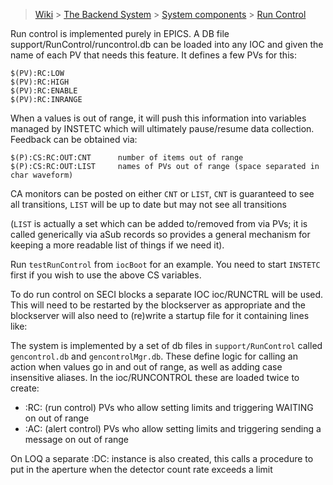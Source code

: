 > [Wiki](Home) > [The Backend System](The-Backend-System) > [System components](System-components) > [Run Control](Run-control)

Run control is implemented purely in EPICS. A DB file support/RunControl/runcontrol.db can be loaded into any IOC and given the name of each PV that needs this feature. It defines a few PVs for this:

```
$(PV):RC:LOW
$(PV):RC:HIGH
$(PV):RC:ENABLE
$(PV):RC:INRANGE
```

When a values is out of range, it will push this information into variables managed by INSTETC which will ultimately pause/resume data collection. Feedback can be obtained via:

```
$(P):CS:RC:OUT:CNT      number of items out of range
$(P):CS:RC:OUT:LIST     names of PVs out of range (space separated in char waveform)
```

CA monitors can be posted on either `CNT` or `LIST`, `CNT` is guaranteed to see all transitions, `LIST` will be up to date but may not see all transitions

(`LIST` is actually a set which can be added to/removed from via PVs; it is called generically via aSub records so provides a general mechanism for keeping a more readable list of things if we need it).

Run `testRunControl` from `iocBoot` for an example. You need to start `INSTETC` first if you wish to use the above CS variables.

To do run control on SECI blocks a separate IOC ioc/RUNCTRL will be used. This will need to be restarted by the blockserver as appropriate and the blockserver will also need to (re)write a startup file for it containing lines like:

The system is implemented by a set of db files in `support/RunControl` called `gencontrol.db` and `gencontrolMgr.db`. These define logic for calling an action when values go in and out of range, as well as adding case insensitive aliases. In the ioc/RUNCONTROL these are loaded twice to create:
* :RC: (run control) PVs who allow setting limits and triggering WAITING on out of range
* :AC: (alert control) PVs who allow setting limits and triggering sending a message on out of range

On LOQ a separate :DC: instance is also created, this calls a procedure to put in the aperture when the detector count rate exceeds a limit
